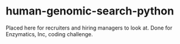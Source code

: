 human-genomic-search-python
===========================

Placed here for recruiters and hiring managers to look at.  Done for Enzymatics, Inc, coding challenge. 
